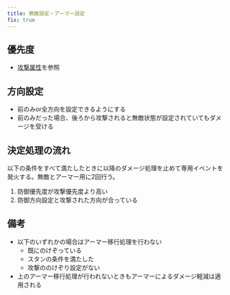```yaml
---
title: 無敵設定・アーマー設定
fix: true
---
```


## 優先度
* [攻撃属性](./0400_attacklevel.md)を参照

## 方向設定
* 前のみor全方向を設定できるようにする
* 前のみだった場合、後ろから攻撃されると無敵状態が設定されていてもダメージを受ける

## 決定処理の流れ
以下の条件をすべて満たしたときに以降のダメージ処理を止めて専用イベントを発火する。無敵とアーマー用に2回行う。
1. 防御優先度が攻撃優先度より高い
1. 防御方向設定と攻撃された方向が合っている

## 備考
* 以下のいずれかの場合はアーマー移行処理を行わない
    * 既にのけぞっている
    * スタンの条件を満たした
    * 攻撃ののけぞり設定がない
* 上のアーマー移行処理が行われないときもアーマーによるダメージ軽減は適用される
